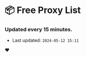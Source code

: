 # :package: Free Proxy List
### Updated every 15 minutes.

- Last updated: `2024-05-12 15:11`

:heart:
